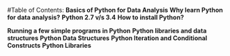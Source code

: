 #Table of Contents:
**Basics of Python for Data Analysis** 
**Why learn Python for data analysis?**
**Python 2.7 v/s 3.4**
**How to install Python?**

**Running a few simple programs in Python**
**Python libraries and data structures**
**Python Data Structures**
**Python Iteration and Conditional Constructs**
**Python Libraries**